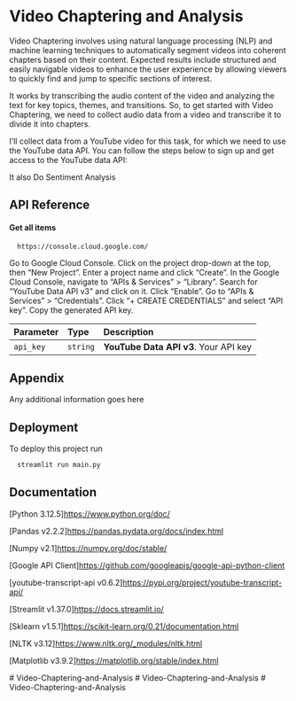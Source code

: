 
# Video Chaptering and Analysis

Video Chaptering involves using natural language processing (NLP) and machine learning techniques to automatically segment videos into coherent chapters based on their content. Expected results include structured and easily navigable videos to enhance the user experience by allowing viewers to quickly find and jump to specific sections of interest.

It works by transcribing the audio content of the video and analyzing the text for key topics, themes, and transitions. So, to get started with Video Chaptering, we need to collect audio data from a video and transcribe it to divide it into chapters.

I’ll collect data from a YouTube video for this task, for which we need to use the YouTube data API. You can follow the steps below to sign up and get access to the YouTube data API:

It also Do Sentiment Analysis



## API Reference

#### Get all items

```http
  https://console.cloud.google.com/
```
Go to Google Cloud Console.
Click on the project drop-down at the top, then “New Project”.
Enter a project name and click “Create”.
In the Google Cloud Console, navigate to “APIs & Services” > “Library”.
Search for “YouTube Data API v3” and click on it.
Click “Enable”.
Go to “APIs & Services” > “Credentials”.
Click “+ CREATE CREDENTIALS” and select “API key”.
Copy the generated API key.

| Parameter | Type     | Description                |
| :-------- | :------- | :------------------------- |
| `api_key` | `string` | **YouTube Data API v3**. Your API key |





## Appendix

Any additional information goes here




## Deployment

To deploy this project run

```bash
  streamlit run main.py
```


## Documentation
[Python 3.12.5]https://www.python.org/doc/

[Pandas v2.2.2]https://pandas.pydata.org/docs/index.html

[Numpy v2.1]https://numpy.org/doc/stable/

[Google API Client]https://github.com/googleapis/google-api-python-client

[youtube-transcript-api v0.6.2]https://pypi.org/project/youtube-transcript-api/

[Streamlit v1.37.0]https://docs.streamlit.io/

[Sklearn v1.5.1]https://scikit-learn.org/0.21/documentation.html

[NLTK v3.12]https://www.nltk.org/_modules/nltk.html

[Matplotlib v3.9.2]https://matplotlib.org/stable/index.html








#   V i d e o - C h a p t e r i n g - a n d - A n a l y s i s  
 #   V i d e o - C h a p t e r i n g - a n d - A n a l y s i s  
 #   V i d e o - C h a p t e r i n g - a n d - A n a l y s i s  
 